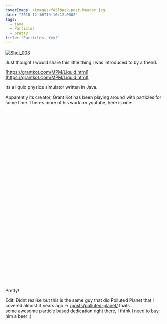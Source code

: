 ```yaml
---
coverImage: /images/fallback-post-header.jpg
date: "2010-12-16T19:10:12.000Z"
tags:
  - java
  - Particles
  - pretty
title: "Particles, Yey!"
---
```


[![](/wp-content/uploads/2010/12/Shot_0031.png "Shot_003")](/wp-content/uploads/2010/12/Shot_0031.png)

Just thought I would share this little thing I was introduced to by a friend.

<!-- more -->

[https://grantkot.com/MPM/Liquid.html](https://grantkot.com/MPM/Liquid.html)

Its a liquid physics simulator written in Java.

Apparently its creator, Grant Kot has been playing around with particles for some time. Theres more of his work on youtube, here is one:

<object classid="clsid:d27cdb6e-ae6d-11cf-96b8-444553540000" width="700" height="550" codebase="https://download.macromedia.com/pub/shockwave/cabs/flash/swflash.cab#version=6,0,40,0"><param name="allowFullScreen" value="true" /><param name="allowscriptaccess" value="always" /><param name="src" value="https://www.youtube.com/v/BIQRhOFkvQY?fs=1&amp;hl=en_GB&amp;rel=0" /><param name="allowfullscreen" value="true" /><embed type="application/x-shockwave-flash" width="700" height="550" src="https://www.youtube.com/v/BIQRhOFkvQY?fs=1&amp;hl=en_GB&amp;rel=0" allowscriptaccess="always" allowfullscreen="true"></embed></object>

Pretty!

Edit: Didnt realise but this is the same guy that did Polluted Planet that I covered almost 3 years ago -&gt; [/posts/polluted-planet/](/posts/polluted-planet/) thats some awesome particle based dedication right there, I think I need to buy him a beer ;)
